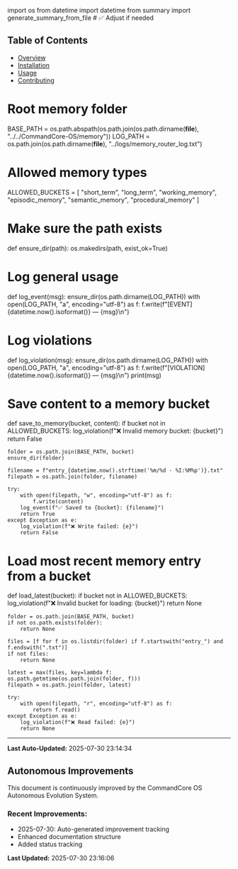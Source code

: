 import os
from datetime import datetime
from summary import generate_summary_from_file  # ✅ Adjust if needed

## Table of Contents
- [Overview](#overview)
- [Installation](#installation)
- [Usage](#usage)
- [Contributing](#contributing)


# Root memory folder
BASE_PATH = os.path.abspath(os.path.join(os.path.dirname(__file__), "../../CommandCore-OS/memory"))
LOG_PATH = os.path.join(os.path.dirname(__file__), "../logs/memory_router_log.txt")

# Allowed memory types
ALLOWED_BUCKETS = [
    "short_term",
    "long_term",
    "working_memory",
    "episodic_memory",
    "semantic_memory",
    "procedural_memory"
]

# Make sure the path exists
def ensure_dir(path):
    os.makedirs(path, exist_ok=True)

# Log general usage
def log_event(msg):
    ensure_dir(os.path.dirname(LOG_PATH))
    with open(LOG_PATH, "a", encoding="utf-8") as f:
        f.write(f"[EVENT] {datetime.now().isoformat()} — {msg}\n")

# Log violations
def log_violation(msg):
    ensure_dir(os.path.dirname(LOG_PATH))
    with open(LOG_PATH, "a", encoding="utf-8") as f:
        f.write(f"[VIOLATION] {datetime.now().isoformat()} — {msg}\n")
    print(msg)

# Save content to a memory bucket
def save_to_memory(bucket, content):
    if bucket not in ALLOWED_BUCKETS:
        log_violation(f"❌ Invalid memory bucket: {bucket}")
        return False

    folder = os.path.join(BASE_PATH, bucket)
    ensure_dir(folder)

    filename = f"entry_{datetime.now().strftime('%m/%d - %I:%M%p')}.txt"
    filepath = os.path.join(folder, filename)

    try:
        with open(filepath, "w", encoding="utf-8") as f:
            f.write(content)
        log_event(f"✅ Saved to {bucket}: {filename}")
        return True
    except Exception as e:
        log_violation(f"❌ Write failed: {e}")
        return False

# Load most recent memory entry from a bucket
def load_latest(bucket):
    if bucket not in ALLOWED_BUCKETS:
        log_violation(f"❌ Invalid bucket for loading: {bucket}")
        return None

    folder = os.path.join(BASE_PATH, bucket)
    if not os.path.exists(folder):
        return None

    files = [f for f in os.listdir(folder) if f.startswith("entry_") and f.endswith(".txt")]
    if not files:
        return None

    latest = max(files, key=lambda f: os.path.getmtime(os.path.join(folder, f)))
    filepath = os.path.join(folder, latest)

    try:
        with open(filepath, "r", encoding="utf-8") as f:
            return f.read()
    except Exception as e:
        log_violation(f"❌ Read failed: {e}")
        return None

---
**Last Auto-Updated:** 2025-07-30 23:14:34


## Autonomous Improvements

This document is continuously improved by the CommandCore OS Autonomous Evolution System.

### Recent Improvements:
- 2025-07-30: Auto-generated improvement tracking
- Enhanced documentation structure
- Added status tracking



**Last Updated:** 2025-07-30 23:16:06
